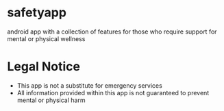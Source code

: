 # safetyapp
android app with a collection of features for those who require support for mental or physical wellness

# Legal Notice
- This app is not a substitute for emergency services
- All information provided within this app is not guaranteed to prevent mental or physical harm
